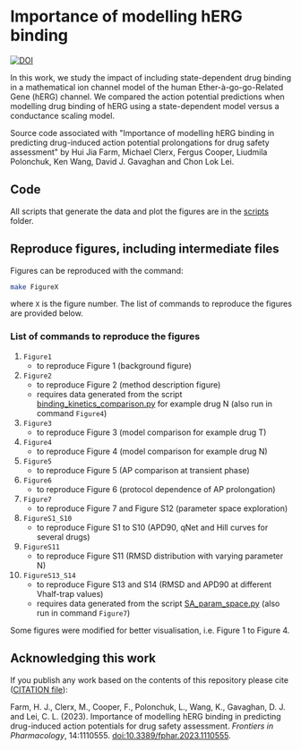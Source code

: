 # Importance of modelling hERG binding

[![DOI](https://zenodo.org/badge/DOI/10.5281/zenodo.7689046.svg)](https://doi.org/10.5281/zenodo.7689046)

In this work, we study the impact of including state-dependent drug binding in a mathematical ion channel model of the human Ether-à-go-go-Related Gene (hERG) channel.
We compared the action potential predictions when modelling drug binding of hERG using a state-dependent model versus a conductance scaling model.

Source code associated with "Importance of modelling hERG binding in predicting drug-induced action potential prolongations for drug safety assessment" by Hui Jia Farm,
Michael Clerx,
Fergus Cooper,
Liudmila Polonchuk,
Ken Wang,
David J. Gavaghan and
Chon Lok Lei.

## Code
All scripts that generate the data and plot the figures are in the [scripts](./scripts) folder.

## Reproduce figures, including intermediate files
Figures can be reproduced with the command:
```bash
make FigureX
```
where `X` is the figure number. The list of commands to reproduce the figures are provided below.

### List of commands to reproduce the figures
1. `Figure1` 
    - to reproduce Figure 1 (background figure)
2. `Figure2` 
    - to reproduce Figure 2 (method description figure)
    - requires data generated from the script [binding_kinetics_comparison.py](scripts/binding_kinetics_comparison.py) for example drug N (also run in command `Figure4`)
3. `Figure3`
    - to reproduce Figure 3 (model comparison for example drug T)
4. `Figure4`
    - to reproduce Figure 4 (model comparison for example drug N)
5. `Figure5`
    - to reproduce Figure 5 (AP comparison at transient phase)
6. `Figure6`
    - to reproduce Figure 6 (protocol dependence of AP prolongation)
7. `Figure7`
    - to reproduce Figure 7 and Figure S12 (parameter space exploration)
8. `FigureS1_S10`
    - to reproduce Figure S1 to S10 (APD90, qNet and Hill curves for several drugs)
9. `FigureS11`
    - to reproduce Figure S11 (RMSD distribution with varying parameter N)
10. `FigureS13_S14`
    - to reproduce Figure S13 and S14 (RMSD and APD90 at different Vhalf-trap values)
    - requires data generated from the script [SA_param_space.py](scripts/SA_param_space.py) (also run in command `Figure7`)

Some figures were modified for better visualisation, i.e. Figure 1 to Figure 4.

## Acknowledging this work
If you publish any work based on the contents of this repository please cite ([CITATION file](CITATION)):

Farm, H. J., Clerx, M., Cooper, F., Polonchuk, L., Wang, K., Gavaghan, D. J. and Lei, C. L. (2023).
Importance of modelling hERG binding in predicting drug-induced action potentials for drug safety assessment.
_Frontiers in Pharmacology_, 14:1110555.
[doi:10.3389/fphar.2023.1110555](https://doi.org/10.3389/fphar.2023.1110555).

